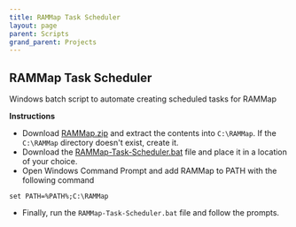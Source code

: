 ```yaml
---
title: RAMMap Task Scheduler
layout: page
parent: Scripts
grand_parent: Projects
---
```


## RAMMap Task Scheduler

Windows batch script to automate creating scheduled tasks for RAMMap


**Instructions**<br />

- Download [RAMMap.zip][sysinternals] and extract the contents into `C:\RAMMap`. If the `C:\RAMMap` directory doesn't exist, create it.
- Download the [RAMMap-Task-Scheduler.bat][RAMMap-Task-Scheduler] file and place it in a location of your choice.
- Open Windows Command Prompt and add RAMMap to PATH with the following command

```
set PATH=%PATH%;C:\RAMMap
```

- Finally, run the `RAMMap-Task-Scheduler.bat` file and follow the prompts.

[sysinternals]: https://download.sysinternals.com/files/RAMMap.zip

[RAMMap-Task-Scheduler]: https://github.com/TBR-Development/RAMMap-Task-Scheduler/blob/3b8c05714605944536188b3fc68a2b647a366803/RAMMap-Task-Scheduler.bat
